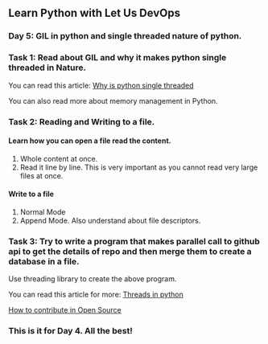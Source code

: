 ## Learn Python with Let Us DevOps

### Day 5: GIL in python and single threaded nature of python. 

### Task 1: Read about GIL and why it makes python single threaded in Nature.
You can read this article: [Why is python single threaded](https://www.learnsteps.com/why-python-is-single-threaded-and-gilglobal-interpreter-lock/)


You can also read more about memory management in Python. 
### Task 2: Reading and Writing to a file. 

#### Learn how you can open a file read the content. 
1. Whole content at once. 
2. Read it line by line. This is very important as you cannot read very large files at once.

#### Write to a file
1. Normal Mode
2. Append Mode. 
Also understand about file descriptors.

### Task 3: Try to write a program that makes parallel call to github api to get the details of repo and then merge them to create a database in a file.  

Use threading library to create the above program. 

You can read this article for more: [Threads in python](https://realpython.com/intro-to-python-threading/) 


[How to contribute in Open Source](https://www.learnsteps.com/how-to-contribute-in-open-source-and-creating-the-right-merge-request/)
### This is it for Day 4. All the best!
 
